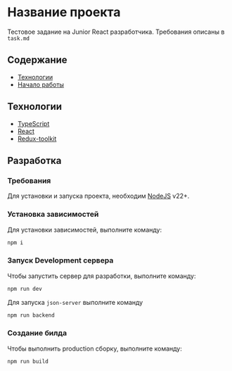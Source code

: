# Название проекта

Тестовое задание на Junior React разработчика. Требования описаны в `task.md`

## Содержание

- [Технологии](#технологии)
- [Начало работы](#начало-работы)

## Технологии

- [TypeScript](https://www.typescriptlang.org/)
- [React](https://www.react.dev/)
- [Redux-toolkit](https://redux-toolkit.js.org/)

## Разработка

### Требования

Для установки и запуска проекта, необходим [NodeJS](https://nodejs.org/) v22+.

### Установка зависимостей

Для установки зависимостей, выполните команду:

```sh
npm i
```

### Запуск Development сервера

Чтобы запустить сервер для разработки, выполните команду:

```sh
npm run dev
```

Для запуска `json-server` выполните команду

```sh
npm run backend
```

### Создание билда

Чтобы выполнить production сборку, выполните команду:

```sh
npm run build
```
